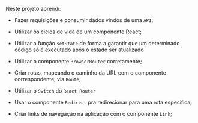 Neste projeto aprendi:

* Fazer requisições e consumir dados vindos de uma `API`;

* Utilizar os ciclos de vida de um componente React;

* Utilizar a função `setState` de forma a garantir que um determinado código só é executado após o estado ser atualizado
* Utilizar o componente `BrowserRouter` corretamente;

* Criar rotas, mapeando o caminho da URL com o componente correspondente, via `Route`;

* Utilizar o `Switch` do `React Router`

* Usar o componente `Redirect` pra redirecionar para uma rota específica;

* Criar links de navegação na aplicação com o componente `Link`;

